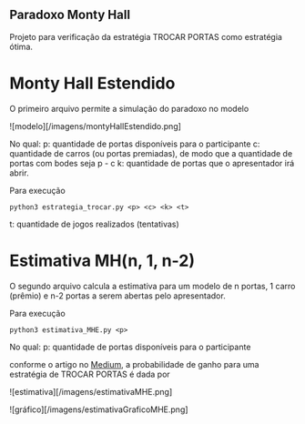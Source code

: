 ## Paradoxo Monty Hall

Projeto para verificação da estratégia TROCAR PORTAS como estratégia ótima.

# Monty Hall Estendido

O primeiro arquivo permite a simulação do paradoxo no modelo

![modelo][/imagens/montyHallEstendido.png]

No qual:
p: quantidade de portas disponíveis para o participante
c: quantidade de carros (ou portas premiadas), de modo que a quantidade de portas com bodes seja p - c
k: quantidade de portas que o apresentador irá abrir.

Para execução

`python3 estrategia_trocar.py <p> <c> <k> <t>`

t: quantidade de jogos realizados (tentativas)


# Estimativa MH(n, 1, n-2)

O segundo arquivo calcula a estimativa para um modelo de n portas, 1 carro (prêmio) e n-2 portas a serem abertas pelo apresentador.

Para execução

`python3 estimativa_MHE.py <p>`

No qual:
p: quantidade de portas disponíveis para o participante

conforme o artigo no [Medium](https://medium.com/@narcisobusatto/paradoxo-de-monty-hall-b4a96ab682bf), a probabilidade de ganho para uma estratégia de TROCAR PORTAS é dada por

![estimativa][/imagens/estimativaMHE.png]

![gráfico][/imagens/estimativaGraficoMHE.png]